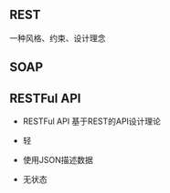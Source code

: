 ## REST

一种风格、约束、设计理念



## SOAP



## RESTFul API

- RESTFul API 基于REST的API设计理论

- 轻

- 使用JSON描述数据

- 无状态